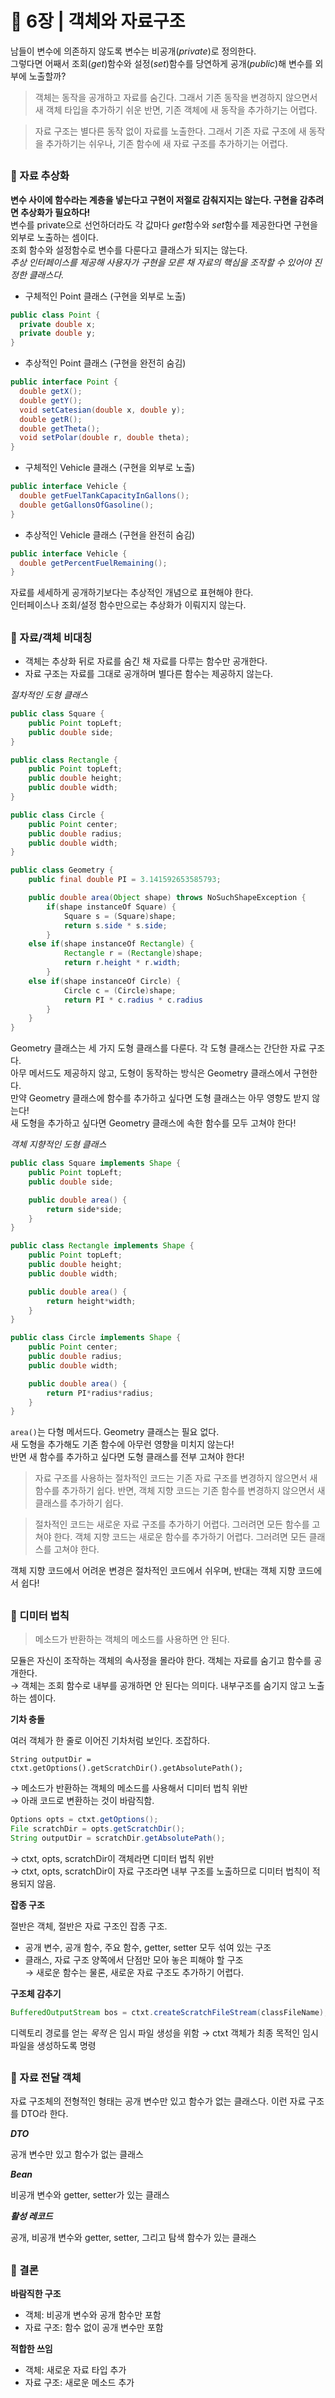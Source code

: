 # 🧷 6장 | 객체와 자료구조

남들이 변수에 의존하지 않도록 변수는 비공개(*private*)로 정의한다.  
그렇다면 어째서 조회(*get*)함수와 설정(*set*)함수를 당연하게 공개(*public*)해 변수를 외부에 노출할까?

> 객체는 동작을 공개하고 자료를 숨긴다. 그래서 기존 동작을 변경하지 않으면서 새 객체 타입을 추가하기 쉬운 반면, 기존 객체에 새 동작을 추가하기는 어렵다.

> 자료 구조는 별다른 동작 없이 자료를 노출한다. 그래서 기존 자료 구조에 새 동작을 추가하기는 쉬우나, 기존 함수에 새 자료 구조를 추가하기는 어렵다.
##

### 📘 자료 추상화

**변수 사이에 함수라는 계층을 넣는다고 구현이 저절로 감춰지지는 않는다. 구현을 감추려면 추상화가 필요하다!**  
변수를 private으로 선언하더라도 각 값마다 *get*함수와 *set*함수를 제공한다면 구현을 외부로 노출하는 셈이다.  
조회 함수와 설정함수로 변수를 다룬다고 클래스가 되지는 않는다.  
*추상 인터페이스를 제공해 사용자가 구현을 모른 채 자료의 핵심을 조작할 수 있어야 진정한 클래스다.*  

- 구체적인 Point 클래스 (구현을 외부로 노출)

```java
public class Point {
  private double x;
  private double y;
}
```

- 추상적인 Point 클래스 (구현을 완전히 숨김)

```java
public interface Point {
  double getX();
  double getY();
  void setCatesian(double x, double y);
  double getR();
  double getTheta();
  void setPolar(double r, double theta);
}
```

- 구체적인 Vehicle 클래스 (구현을 외부로 노출)

```java
public interface Vehicle {
  double getFuelTankCapacityInGallons();
  double getGallonsOfGasoline();
}
```

- 추상적인 Vehicle 클래스 (구현을 완전히 숨김)

```java
public interface Vehicle {
  double getPercentFuelRemaining();
}
```

자료를 세세하게 공개하기보다는 추상적인 개념으로 표현해야 한다.  
인터페이스나 조회/설정 함수만으로는 추상화가 이뤄지지 않는다.

##

### 📘 자료/객체 비대칭

- 객체는 추상화 뒤로 자료를 숨긴 채 자료를 다루는 함수만 공개한다.
- 자료 구조는 자료를 그대로 공개하며 별다른 함수는 제공하지 않는다.

*절차적인 도형 클래스*

```java
public class Square {
	public Point topLeft;
	public double side;
}

public class Rectangle {
	public Point topLeft;
	public double height;
	public double width;
}

public class Circle {
	public Point center;
	public double radius;
	public double width;
}

public class Geometry {
	public final double PI = 3.141592653585793;

	public double area(Object shape) throws NoSuchShapeException {
		if(shape instanceOf Square) {
			Square s = (Square)shape;
			return s.side * s.side;
		}
	else if(shape instanceOf Rectangle) {
			Rectangle r = (Rectangle)shape;
			return r.height * r.width;
		}
	else if(shape instanceOf Circle) {
			Circle c = (Circle)shape;
			return PI * c.radius * c.radius
		}
	}
}
```

Geometry 클래스는 세 가지 도형 클래스를 다룬다. 각 도형 클래스는 간단한 자료 구조다.  
아무 메서드도 제공하지 않고, 도형이 동작하는 방식은 Geometry 클래스에서 구현한다.  
만약 Geometry 클래스에 함수를 추가하고 싶다면 도형 클래스는 아무 영향도 받지 않는다!  
새 도형을 추가하고 싶다면 Geometry 클래스에 속한 함수를 모두 고쳐야 한다!

*객체 지향적인 도형 클래스*

```java
public class Square implements Shape {
	public Point topLeft;
	public double side;

	public double area() {
		return side*side;
	}
}

public class Rectangle implements Shape {
	public Point topLeft;
	public double height;
	public double width;

	public double area() {
		return height*width;
	}
}

public class Circle implements Shape {
	public Point center;
	public double radius;
	public double width;

	public double area() {
		return PI*radius*radius;
	}
}
```

`area()`는 다형 메서드다. Geometry 클래스는 필요 없다.  
새 도형을 추가해도 기존 함수에 아무런 영향을 미치지 않는다!  
반면 새 함수를 추가하고 싶다면 도형 클래스를 전부 고쳐야 한다!

> 자료 구조를 사용하는 절차적인 코드는 기존 자료 구조를 변경하지 않으면서 새 함수를 추가하기 쉽다. 반면, 객체 지향 코드는 기존 함수를 변경하지 않으면서 새 클래스를 추가하기 쉽다.

> 절차적인 코드는 새로운 자료 구조를 추가하기 어렵다. 그러려면 모든 함수를 고쳐야 한다.
객체 지향 코드는 새로운 함수를 추가하기 어렵다. 그러려면 모든 클래스를 고쳐야 한다.

객체 지향 코드에서 어려운 변경은 절차적인 코드에서 쉬우며, 반대는 객체 지향 코드에서 쉽다!

##

### 📘 디미터 법칙

> 메소드가 반환하는 객체의 메소드를 사용하면 안 된다.

모듈은 자신이 조작하는 객체의 속사정을 몰라야 한다. 객체는 자료를 숨기고 함수를 공개한다.  
→ 객체는 조회 함수로 내부를 공개하면 안 된다는 의미다. 내부구조를 숨기지 않고 노출하는 셈이다.

**기차 충돌**

여러 객체가 한 줄로 이어진 기차처럼 보인다. 조잡하다.

`String outputDir = ctxt.getOptions().getScratchDir().getAbsolutePath();`

→ 메소드가 반환하는 객체의 메소드를 사용해서 디미터 법칙 위반  
→ 아래 코드로 변환하는 것이 바람직함.

```java
Options opts = ctxt.getOptions();
File scratchDir = opts.getScratchDir();
String outputDir = scratchDir.getAbsolutePath();
```

→ ctxt, opts, scratchDir이 객체라면 디미터 법칙 위반  
→ ctxt, opts, scratchDir이 자료 구조라면 내부 구조를 노출하므로 디미터 법칙이 적용되지 않음.


**잡종 구조**

절반은 객체, 절반은 자료 구조인 잡종 구조.

- 공개 변수, 공개 함수, 주요 함수, getter, setter 모두 섞여 있는 구조
- 클래스, 자료 구조 양쪽에서 단점만 모아 놓은 피해야 할 구조  
→ 새로운 함수는 물론, 새로운 자료 구조도 추가하기 어렵다.


**구조체 감추기**

```java
BufferedOutputStream bos = ctxt.createScratchFileStream(classFileName);
```

디렉토리 경로를 얻는 *목적* 은 임시 파일 생성을 위함 → ctxt 객체가 최종 목적인 임시 파일을 생성하도록 명령

##

### 📘 자료 전달 객체

자료 구조체의 전형적인 형태는 공개 변수만 있고 함수가 없는 클래스다. 이런 자료 구조를 DTO라 한다.

***DTO*** 

공개 변수만 있고 함수가 없는 클래스

***Bean***

비공개 변수와 getter, setter가 있는 클래스

***활성 레코드***

공개, 비공개 변수와 getter, setter, 그리고 탐색 함수가 있는 클래스

##

### 📘 결론

**바람직한 구조**

- 객체: 비공개 변수와 공개 함수만 포함
- 자료 구조: 함수 없이 공개 변수만 포함

**적합한 쓰임**

- 객체: 새로운 자료 타입 추가
- 자료 구조: 새로운 메소드 추가
